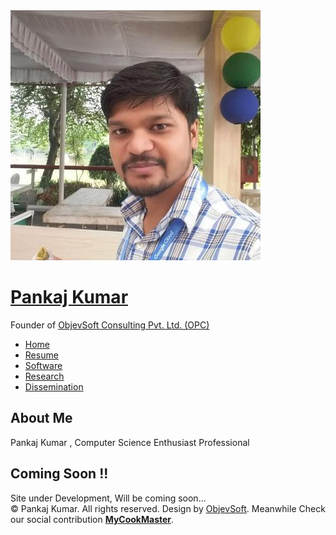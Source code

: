 <html xmlns="http://www.w3.org/1999/xhtml">
<head>
<meta http-equiv="Content-Type" content="text/html; charset=utf-8" />
<meta name="keywords" content="" />
<meta name="description" content="" />
<link href="http://fonts.googleapis.com/css?family=Source+Sans+Pro:200,300,400,600,700,900" rel="stylesheet" />
<link href="default.css" rel="stylesheet" type="text/css" media="all" />
<link href="fonts.css" rel="stylesheet" type="text/css" media="all" />


</head>
<body>
<div id="page" class="container">
	<div id="header">
		<div id="logo">
			<img src="images/20609919.jpg" alt="" />
			<h1><a href="#">Pankaj Kumar</a></h1>
			<span>Founder of <a href="http://www.objevsoft.com" target="_blank" rel="nofollow">ObjevSoft Consulting Pvt. Ltd. (OPC)</a></span>
		</div>
		<div id="menu">
			<ul>
				<li class="current_page_item"><a href="#" accesskey="1" title="">Home</a></li>
				<li><a href="#" accesskey="2" title="">Resume</a></li>
				<li><a href="#" accesskey="3" title="">Software</a></li>
				<li><a href="#" accesskey="4" title="">Research</a></li>
				<li><a href="#" accesskey="5" title="">Dissemination</a></li>
			</ul>
		</div>
	</div>
	<div id="main">
		<!--<div id="banner">
			<img src="images/pic01.jpg" alt="" class="image-full" />
		</div>-->
		<div id="welcome">
			<div class="title">
				<h2>About Me</h2>
				<span class="byline">Pankaj Kumar , Computer Science Enthusiast Professional</span>
			</div>
			<div class="title">
				<h2>Coming Soon !!</h2>
				<span class="byline">Site under Development, Will be coming soon...</span>
			</div>			
		</div>
		<div id="copyright">
			<span>&copy; Pankaj Kumar. All rights reserved.</span>
			<span>Design by <a href="http://www.objevsoft.com" rel="nofollow" target="_blank">ObjevSoft</a>.</span>
			<span>Meanwhile Check our social contribution <a href="http://www.mycookmaster.com" rel="follow" target="_blank"><b>MyCookMaster</b></a>.</span>
		</div>
	</div>
</div>
</body>
</html>
